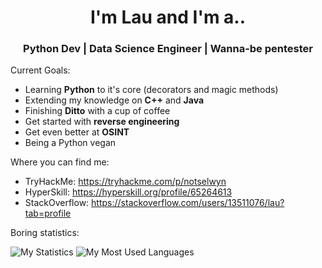 <h1 align="center"> I'm <b>Lau</b> and I'm a.. </h1>
<h3 align="center"> Python Dev | Data Science Engineer | Wanna-be pentester </h3>

Current Goals:
- Learning <b>Python</b> to it's core (decorators and magic methods)
- Extending my knowledge on <b>C++</b> and <b>Java</b>
- Finishing <b>Ditto</b> with a cup of coffee
- Get started with <b>reverse engineering</b>
- Get even better at <b>OSINT</b>
- Being a Python vegan

Where you can find me:
- TryHackMe: https://tryhackme.com/p/notselwyn
- HyperSkill: https://hyperskill.org/profile/65264613
- StackOverflow: https://stackoverflow.com/users/13511076/lau?tab=profile

Boring statistics:

![My Statistics](https://raw.githubusercontent.com/Notselwyn/GitHubStats/f7246f3385f87d7c3517dfb640dec2a354cdda3c/generated/overview.svg?token=AQLQDNXO5BNJRRMSTNX6NWLAJD22O)
![My Most Used Languages](https://raw.githubusercontent.com/Notselwyn/GitHubStats/f7246f3385f87d7c3517dfb640dec2a354cdda3c/generated/languages.svg?token=AQLQDNXO5BNJRRMSTNX6NWLAJD22O)
<!--
Here are some ideas to get you started:

- 🔭 I’m currently working on ...
- 🌱 I’m currently learning ...
- 👯 I’m looking to collaborate on ...
- 🤔 I’m looking for help with ...
- 💬 Ask me about ...
- 📫 How to reach me: ...
- 😄 Pronouns: ...
- ⚡ Fun fact: ...
-->
